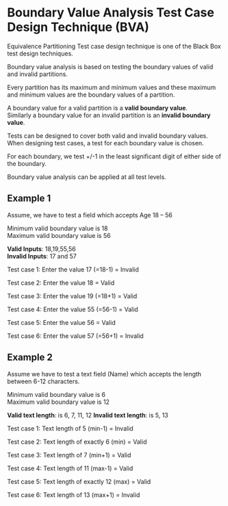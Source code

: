 # Boundary Value Analysis Test Case Design Technique (BVA)

Equivalence Partitioning Test case design technique is one of the Black Box test design techniques.

Boundary value analysis is based on testing the boundary values of valid and invalid partitions.  

Every partition has its maximum and minimum values and these maximum and minimum values are the boundary values of a partition.

A boundary value for a valid partition is a **valid boundary value**.  
Similarly a boundary value for an invalid partition is an **invalid boundary value**.  

Tests can be designed to cover both valid and invalid boundary values.  
When designing test cases, a test for each boundary value is chosen.

For each boundary, we test +/-1 in the least significant digit of either side of the boundary.

Boundary value analysis can be applied at all test levels.

## Example 1

Assume, we have to test a field which accepts Age 18 – 56

Minimum valid boundary value is 18  
Maximum valid boundary value is 56

**Valid Inputs**: 18,19,55,56  
**Invalid Inputs**: 17 and 57

Test case 1: Enter the value 17 (=18-1) = Invalid

Test case 2: Enter the value 18 = Valid

Test case 3: Enter the value 19 (=18+1) = Valid

Test case 4: Enter the value 55 (=56-1) = Valid

Test case 5: Enter the value 56 = Valid

Test case 6: Enter the value 57 (=56+1) = Invalid

## Example 2

Assume we have to test a text field (Name) which accepts the length between 6-12 characters.

Minimum valid boundary value is 6  
Maximum valid boundary value is 12

**Valid text length**: is 6, 7, 11, 12
**Invalid text length**: is 5, 13

Test case 1: Text length of 5 (min-1) = Invalid

Test case 2: Text length of exactly 6 (min) = Valid

Test case 3: Text length of 7 (min+1) = Valid

Test case 4: Text length of 11 (max-1) = Valid

Test case 5: Text length of exactly 12 (max) = Valid

Test case 6: Text length of 13 (max+1) = Invalid











